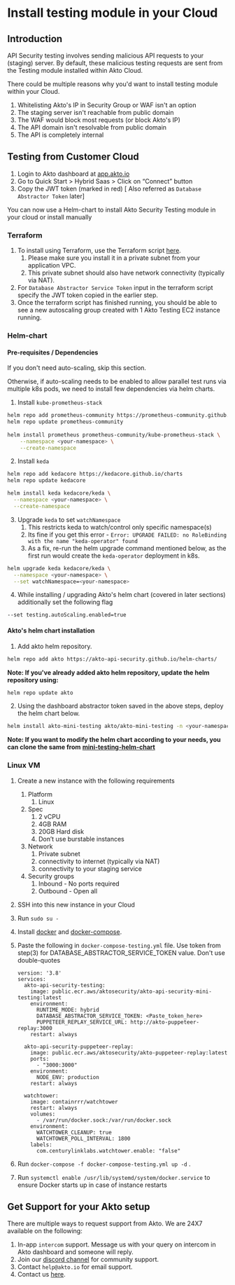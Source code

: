 # Install testing module in your Cloud

## Introduction

API Security testing involves sending malicious API requests to your (staging) server. By default, these malicious testing requests are sent from the Testing module installed within Akto Cloud.

There could be multiple reasons why you'd want to install testing module within your Cloud.

1. Whitelisting Akto's IP in Security Group or WAF isn't an option
2. The staging server isn't reachable from public domain
3. The WAF would block most requests (or block Akto's IP)
4. The API domain isn't resolvable from public domain
5. The API is completely internal

## Testing from Customer Cloud

1. Login to Akto dashboard at [app.akto.io](https://app.akto.io)
2. Go to Quick Start > Hybrid Saas > Click on “Connect” button
3. Copy the JWT token (marked in red) \[ Also referred as `Database Abstractor Token` later]

You can now use a Helm-chart to install Akto Security Testing module in your cloud or install manually

### Terraform

1. To install using Terraform, use the Terraform script [here](https://github.com/akto-api-security/infra/blob/feature/quick-setup/templates/mini-testing.tf).
   1. Please make sure you install it in a private subnet from your application VPC.
   2. This private subnet should also have network connectivity (typically via NAT).
2. For `Database Abstractor Service Token` input in the terraform script specify the JWT token copied in the earlier step.
3. Once the terraform script has finished running, you should be able to see a new autoscaling group created with 1 Akto Testing EC2 instance running.

### Helm-chart

#### Pre-requisites / Dependencies

If you don't need auto-scaling, skip this section.

Otherwise, if auto-scaling needs to be enabled to allow parallel test runs via multiple k8s pods, we need to install few dependencies via helm charts.

1. Install `kube-prometheus-stack`

```bash
helm repo add prometheus-community https://prometheus-community.github.io/helm-charts
helm repo update prometheus-community
    
helm install prometheus prometheus-community/kube-prometheus-stack \
	--namespace <your-namespace> \
	--create-namespace
```

2. Install `keda`

```bash
helm repo add kedacore https://kedacore.github.io/charts  
helm repo update kedacore

helm install keda kedacore/keda \
  --namespace <your-namespace> \
  --create-namespace
```

3. Upgrade `keda` to set `watchNamespace`
   1. This restricts keda to watch/control only specific namespace(s)
   2. Its fine if you get this error - `Error: UPGRADE FAILED: no RoleBinding with the name "keda-operator" found`
   3. As a fix, re-run the helm upgrade command mentioned below, as the first run would create the `keda-operator` deployment in k8s.

```bash
helm upgrade keda kedacore/keda \
  --namespace <your-namespace> \
  --set watchNamespace=<your-namespace>
```

4. While installing / upgrading Akto's helm chart (covered in later sections) additionally set the following flag

```
--set testing.autoScaling.enabled=true
```

#### Akto's helm chart installation

1. Add akto helm repository.

```bash
helm repo add akto https://akto-api-security.github.io/helm-charts/
```

**Note: If you've already added akto helm repository, update the helm repository using:**

```bash
helm repo update akto
```

2. Using the dashboard abstractor token saved in the above steps, deploy the helm chart below.

```bash
helm install akto-mini-testing akto/akto-mini-testing -n <your-namespace> --set testing.aktoApiSecurityTesting.env.databaseAbstractorToken="<your-database-abstractor-token>"
```

**Note: If you want to modify the helm chart according to your needs, you can clone the same from** [**mini-testing-helm-chart**](https://github.com/akto-api-security/helm-charts/tree/master/charts/mini-testing)

### Linux VM

1. Create a new instance with the following requirements
   1. Platform
      1. Linux
   2. Spec
      1. 2 vCPU
      2. 4GB RAM
      3. 20GB Hard disk
      4. Don’t use burstable instances
   3. Network
      1. Private subnet
      2. connectivity to internet (typically via NAT)
      3. connectivity to your staging service
   4. Security groups
      1. Inbound - No ports required
      2. Outbound - Open all
2. SSH into this new instance in your Cloud
3. Run `sudo su -`
4. Install [docker](https://github.com/akto-api-security/infra/blob/feature/quick-setup/get-docker.sh) and [docker-compose](https://github.com/akto-api-security/infra/blob/feature/quick-setup/get-docker-compose.sh).
5.  Paste the following in `docker-compose-testing.yml` file. Use token from step(3) for DATABASE\_ABSTRACTOR\_SERVICE\_TOKEN value. Don't use double-quotes

    ```
    version: '3.8'
    services:
      akto-api-security-testing:
        image: public.ecr.aws/aktosecurity/akto-api-security-mini-testing:latest
        environment:
          RUNTIME_MODE: hybrid
          DATABASE_ABSTRACTOR_SERVICE_TOKEN: <Paste_token_here>
          PUPPETEER_REPLAY_SERVICE_URL: http://akto-puppeteer-replay:3000
        restart: always

      akto-api-security-puppeteer-replay:
        image: public.ecr.aws/aktosecurity/akto-puppeteer-replay:latest
        ports:
          - "3000:3000"
        environment:
          NODE_ENV: production
        restart: always

      watchtower:
        image: containrrr/watchtower
        restart: always
        volumes:
          - /var/run/docker.sock:/var/run/docker.sock
        environment:
          WATCHTOWER_CLEANUP: true
          WATCHTOWER_POLL_INTERVAL: 1800
        labels:
          com.centurylinklabs.watchtower.enable: "false"
    ```
6. Run `docker-compose -f docker-compose-testing.yml up -d` .&#x20;
7. Run `systemctl enable /usr/lib/systemd/system/docker.service` to ensure Docker starts up in case of instance restarts

## Get Support for your Akto setup

There are multiple ways to request support from Akto. We are 24X7 available on the following:

1. In-app `intercom` support. Message us with your query on intercom in Akto dashboard and someone will reply.
2. Join our [discord channel](https://www.akto.io/community) for community support.
3. Contact `help@akto.io` for email support.
4. Contact us [here](https://www.akto.io/contact-us).
